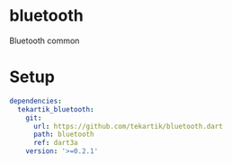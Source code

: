 # bluetooth

Bluetooth common

# Setup

```yaml
dependencies:
  tekartik_bluetooth:
    git:
      url: https://github.com/tekartik/bluetooth.dart
      path: bluetooth
      ref: dart3a
    version: '>=0.2.1'
```